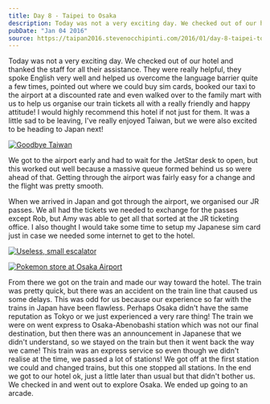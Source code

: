 ```yaml
---
title: Day 8 - Taipei to Osaka
description: Today was not a very exciting day. We checked out of our hotel and thanked the staff for all their assistance. They were really helpful, th...
pubDate: "Jan 04 2016"
source: https://taipan2016.stevenocchipinti.com/2016/01/day-8-taipei-to-osaka.html
---
```


Today was not a very exciting day. We checked out of our hotel and thanked the staff for all their assistance. They were really helpful, they spoke English very well and helped us overcome the language barrier quite a few times, pointed out where we could buy sim cards, booked our taxi to the airport at a discounted rate and even walked over to the family mart with us to help us organise our train tickets all with a really friendly and happy attitude! I would highly recommend this hotel if not just for them. It was a little sad to be leaving, I've really enjoyed Taiwan, but we were also excited to be heading to Japan next!

[![Goodbye Taiwan](https://2.bp.blogspot.com/-IS74WZbWpz0/VpHirwYJoXI/AAAAAAAAD9I/NLG2B_Mu8bw/s320/20160104_090950.jpg)](https://2.bp.blogspot.com/-IS74WZbWpz0/VpHirwYJoXI/AAAAAAAAD9I/NLG2B_Mu8bw/s1600/20160104_090950.jpg)

We got to the airport early and had to wait for the JetStar desk to open, but this worked out well because a massive queue formed behind us so were ahead of that. Getting through the airport was fairly easy for a change and the flight was pretty smooth.

When we arrived in Japan and got through the airport, we organised our JR passes. We all had the tickets we needed to exchange for the passes except Rob, but Amy was able to get all that sorted at the JR ticketing office. I also thought I would take some time to setup my Japanese sim card just in case we needed some internet to get to the hotel.

[![Useless, small escalator](https://1.bp.blogspot.com/-PKMYKRNd8I4/VpHirz6OdrI/AAAAAAAAD9I/VQ4GtNRGvlw/s320/20160104_113039.jpg)](https://1.bp.blogspot.com/-PKMYKRNd8I4/VpHirz6OdrI/AAAAAAAAD9I/VQ4GtNRGvlw/s1600/20160104_113039.jpg)

[![Pokemon store at Osaka Airport](https://3.bp.blogspot.com/-ebv7_lGnXRs/VpHir9GJo2I/AAAAAAAAD9I/eM63Ynb-Yg8/s320/20160104_171515.jpg)](https://3.bp.blogspot.com/-ebv7_lGnXRs/VpHir9GJo2I/AAAAAAAAD9I/eM63Ynb-Yg8/s1600/20160104_171515.jpg)

From there we got on the train and made our way toward the hotel. The train was pretty quick, but there was an accident on the train line that caused us some delays. This was odd for us because our experience so far with the trains in Japan have been flawless. Perhaps Osaka didn't have the same reputation as Tokyo or we just experienced a very rare thing! The train we were on went express to Osaka-Abenobashi station which was not our final destination, but then there was an announcement in Japanese that we didn't understand, so we stayed on the train but then it went back the way we came! This train was an express service so even though we didn't realise at the time, we passed a lot of stations! We got off at the first station we could and changed trains, but this one stopped all stations. In the end we got to our hotel ok, just a little later than usual but that didn't bother us. We checked in and went out to explore Osaka. We ended up going to an arcade.
